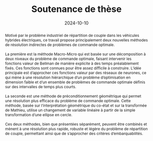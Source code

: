 ---
title: Soutenance de thèse

event: Soutenance de thèse
# event_url: https://indico.math.cnrs.fr/event/9418/

location: Toulouse, France 

summary: Méthode à deux niveaux et préconditionnement géométrique en contrôle optimal. Application au problème de répartition de couple des véhicules hybrides électriques
abstract: 'Motivé par le problème industriel de répartition de couple dans les véhicules hybrides électriques, ce travail propose principalement deux nouvelles méthodes de résolution indirectes de problèmes de commande optimale. \

\

La première est la méthode Macro-Micro qui est basée sur une décomposition à deux niveaux du problème de commande optimale, faisant intervenir les fonctions valeur de Bellman de manière explicite à des temps préalablement fixés. Ces fonctions sont connues pour être assez difficile à construire. L’idée principale est d’approcher ces fonctions valeur par des réseaux de neurones, ce qui mène à une résolution hiérarchique d’un problème d’optimisation en dimension faible et d’un ensemble de problèmes de commande optimale définis sur des intervalles de temps plus courts. \

\

La seconde est une méthode de préconditionnement géométrique qui permet une résolution plus efficace du problème de commande optimale. Cette méthode, basée sur l’interprétation géométrique du co-état et sur la transformée de Mathieu, utilise un changement de variable linéaire à partir de la simple transformation d’une ellipse en cercle. \

\

Ces deux méthodes, bien que présentées séparément, peuvent être combinés et mènent à une résolution plus rapide, robuste et légère du problème de répartition de couple, permettant ainsi que de s’approcher des critères d’embarquabilités.'

# Talk start and end times.
#   End time can optionally be hidden by prefixing the line with `#`.
date: '2024-10-10'
# date_end: '2024-03-29'
all_day: true

# Schedule page publish date (NOT talk date).
publishDate: '2024-10-10'

authors: 
- Rémy Dutto

tags:
- Bilevel optimal control 
- Geometric preconditioner
- Indirect shooting
- Pontryagin maximum principle
- Neural Network
- Hybrid electric vehicle

# Is this a featured talk? (true/false)
featured: false
url_code: ''
url_pdf: uploads/2024_Soutenance.pdf
url_slides: ''
url_video: ''
---